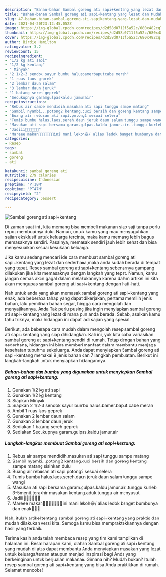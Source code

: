 ```yaml
---
description: "Bahan-bahan Sambal goreng ati sapi+kentang yang lezat dan Mudah Dibuat"
title: "Bahan-bahan Sambal goreng ati sapi+kentang yang lezat dan Mudah Dibuat"
slug: 47-bahan-bahan-sambal-goreng-ati-sapikentang-yang-lezat-dan-mudah-dibuat
date: 2021-04-20T23:12:45.052Z
image: https://img-global.cpcdn.com/recipes/d2d58d0711f5a52c/680x482cq70/sambal-goreng-ati-sapikentang-foto-resep-utama.jpg
thumbnail: https://img-global.cpcdn.com/recipes/d2d58d0711f5a52c/680x482cq70/sambal-goreng-ati-sapikentang-foto-resep-utama.jpg
cover: https://img-global.cpcdn.com/recipes/d2d58d0711f5a52c/680x482cq70/sambal-goreng-ati-sapikentang-foto-resep-utama.jpg
author: Birdie Hamilton
ratingvalue: 3.2
reviewcount: 15
recipeingredient:
- "1/2 kg ati sapi"
- "1/2 kg kentang"
- " Minyak"
- "2 1/2-3 sendok sayur bumbu halusbamerbaputcabe merah"
- "1 ruas laos geprek"
- "2 lembar daun salam"
- "3 lembar daun jeruk"
- "1 batang sereh geprek"
- "Secukupnya garamgulpaskaldu jamurair"
recipeinstructions:
- "Rebus air sampe mendidih.masukan ati sapi tunggu sampe matang"
- "Sambil nyambi...potong2 kentang.cuci bersih dan goreng kentang sampe matang sisihkan dulu"
- "Buang air rebusan ati sapi.potong2 sesuai selera"
- "Tumis bumbu halus.laos.sereh.daun jeruk daun salam tunggu sampe wangi"
- "Masukan ati sapi bersama garam.gulpas.kaldu jamur.air..tunggu kurleb 3-5menit.terakhir masukan kentang.aduk.tunggu air menyusut"
- "Jadiii🤗🤗🤗🤗🤤🤤"
- "Mareee makan🤗🤗🤗🤤🤤🤤🤤ini mani lekoh😆/ alias ledok banget bumbunya dan enak🤤🤤🤤"
categories:
- Resep
tags:
- sambal
- goreng
- ati

katakunci: sambal goreng ati 
nutrition: 279 calories
recipecuisine: Indonesian
preptime: "PT18M"
cooktime: "PT47M"
recipeyield: "2"
recipecategory: Dessert

---
```



![Sambal goreng ati sapi+kentang](https://img-global.cpcdn.com/recipes/d2d58d0711f5a52c/680x482cq70/sambal-goreng-ati-sapikentang-foto-resep-utama.jpg)

Di zaman  saat ini , kita memang bisa membeli makanan siap saji tanpa perlu repot membuatnya dulu. Namun, untuk kamu yang mau menyuguhkan sajian eksklusif untuk keluarga tercinta, maka kamu memang lebih bagus memasaknya sendiri. Pasalnya, memasak sendiri jauh lebih sehat dan bisa menyesuaikan sesuai kesukaan keluarga.

Jika kamu sedang mencari ide cara membuat sambal goreng ati sapi+kentang yang lezat dan sederhana,maka anda sudah berada di tempat yang tepat. Resep sambal goreng ati sapi+kentang  sebenarnya gampang dilakukan jika kita memasaknya dengan langkah yang tepat. Namun, kamu jangan cemas akan gagal dalam melakukannya 
karena dalam artikel ini kita akan mengupas sambal goreng ati sapi+kentang dengan hati-hati.  



Nah untuk anda yang akan memasak sambal goreng ati sapi+kentang yang enak, ada beberapa tahap yang dapat dikerjakan, pertama memilih jenis bahan, lalu pemilihan bahan segar, hingga cara mengolah dan menyajikannya. Anda Tak perlu pusing jika ingin menyiapkan sambal goreng ati sapi+kentang yang lezat di mana pun anda berada. Sebab, asalkan kamu  tahu triknya, maka hidangan ini dapat jadi sajian yang spesial.

Berikut, ada beberapa cara mudah dalam mengolah resep sambal goreng ati sapi+kentang yang siap dihidangkan. Kali ini, yuk kita coba variasikan sambal goreng ati sapi+kentang sendiri di rumah. Tetap dengan bahan yang sederhana, hidangan ini bisa memberi manfaat dalam membantu menjaga kesehatan tubuhmu sekeluarga. Anda dapat menyiapkan Sambal goreng ati sapi+kentang memakai 9 jenis bahan dan 7 langkah pembuatan. Berikut ini langkah-langkah untuk menyiapkan hidangannya.

<!--inarticleads1-->

##### Bahan-bahan dan bumbu yang digunakan untuk menyiapkan Sambal goreng ati sapi+kentang:

1. Gunakan 1/2 kg ati sapi
1. Gunakan 1/2 kg kentang
1. Siapkan  Minyak
1. Siapkan 2 1/2-3 sendok sayur bumbu halus:bamer.baput.cabe merah
1. Ambil 1 ruas laos geprek
1. Gunakan 2 lembar daun salam
1. Gunakan 3 lembar daun jeruk
1. Sediakan 1 batang sereh geprek
1. Sediakan Secukupnya garam.gulpas.kaldu jamur.air




<!--inarticleads2-->

##### Langkah-langkah membuat Sambal goreng ati sapi+kentang:

1. Rebus air sampe mendidih.masukan ati sapi tunggu sampe matang
1. Sambil nyambi...potong2 kentang.cuci bersih dan goreng kentang sampe matang sisihkan dulu
1. Buang air rebusan ati sapi.potong2 sesuai selera
1. Tumis bumbu halus.laos.sereh.daun jeruk daun salam tunggu sampe wangi
1. Masukan ati sapi bersama garam.gulpas.kaldu jamur.air..tunggu kurleb 3-5menit.terakhir masukan kentang.aduk.tunggu air menyusut
1. Jadiii🤗🤗🤗🤗🤤🤤
1. Mareee makan🤗🤗🤗🤤🤤🤤🤤ini mani lekoh😆/ alias ledok banget bumbunya dan enak🤤🤤🤤




Nah, itulah artikel tentang  sambal goreng ati sapi+kentang  yang praktis dan mudah dilakukan versi kita. Semoga kamu bisa mempraktekkannya dengan hasil yang terbaik. 

Terima kasih anda telah membaca resep yang tim kami tampilkan di halaman ini. Besar harapan kami, olahan  Sambal goreng ati sapi+kentang yang mudah di atas dapat membantu Anda menyiapkan masakan yang lezat untuk keluarga/teman ataupun menjadi inspirasi bagi Anda yang berkeinginan untuk berjualan makanan. Gimana nih? Mudah bukan? Itulah resep sambal goreng ati sapi+kentang yang bisa Anda praktikkan di rumah. Selamat mencoba!

